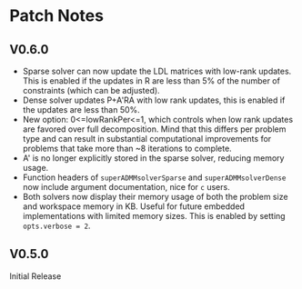 # Patch Notes
## V0.6.0
- Sparse solver can now update the LDL matrices with low-rank updates. This is enabled if the updates in R are less than 5% of the number of constraints (which can be adjusted).
- Dense solver updates P+A'RA with low rank updates, this is enabled if the updates are less than 50%.
- New option: 0<=lowRankPer<=1, which controls when low rank updates are favored over full decomposition. Mind that this differs per problem type and can result in substantial computational improvements for problems that take more than ~8 iterations to complete.
- A' is no longer explicitly stored in the sparse solver, reducing memory usage.
- Function headers of `superADMMsolverSparse` and `superADMMsolverDense` now include argument documentation, nice for `c` users.
- Both solvers now display their memory usage of both the problem size and workspace memory in KB. Useful for future embedded implementations with limited memory sizes. This is enabled by setting `opts.verbose = 2`.

## V0.5.0
Initial Release
